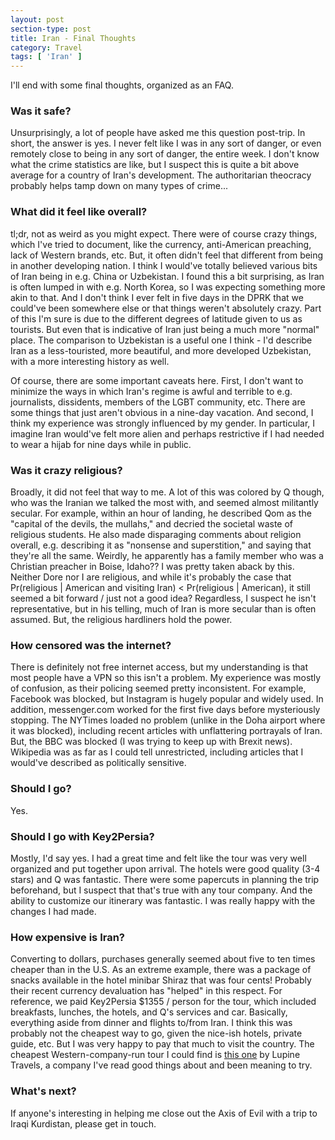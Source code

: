 ```yaml
---
layout: post
section-type: post
title: Iran - Final Thoughts
category: Travel
tags: [ 'Iran' ]
---
```


I'll end with some final thoughts, organized as an FAQ.

### Was it safe?

Unsurprisingly, a lot of people have asked me this question post-trip. In short, the answer is yes. I never felt like I was in any sort of danger, or even remotely close to being in any sort of danger, the entire week. I don't know what the crime statistics are like, but I suspect this is quite a bit above average for a country of Iran's development. 
The authoritarian theocracy probably helps tamp down on many types of crime...

### What did it feel like overall?

tl;dr, not as weird as you might expect. There were of course crazy things, which I've tried to document, like the currency, anti-American preaching, lack of Western brands, etc. But, it often didn't feel that different from being in another developing nation. I think I would've totally believed various bits of Iran being in e.g. China or Uzbekistan. 
I found this a bit surprising, as Iran is often lumped in with e.g. North Korea, so I was expecting something more akin to that. And I don't think I ever felt in five days in the DPRK that we could've been somewhere else or that things weren't absolutely crazy. Part of this I'm sure is due to the different degrees of latitude given to us as tourists. But even that is indicative of Iran just being a much more "normal" place. The comparison to Uzbekistan is a useful one I think - I'd describe Iran as a less-touristed, more beautiful, and more developed Uzbekistan, with a more interesting history as well.

Of course, there are some important caveats here. First, I don't want to minimize the ways in which Iran's regime is awful and terrible to e.g. journalists, dissidents, members of the LGBT community, etc. There are some things that just aren't obvious in a nine-day vacation. And second, I think my experience was strongly influenced by my gender. In particular, I imagine Iran would've felt more alien and perhaps restrictive if I had needed to wear a hijab for nine days while in public.

### Was it crazy religious?

Broadly, it did not feel that way to me. A lot of this was colored by Q though, who was the Iranian we talked the most with, and seemed almost 
militantly secular. For example, within an hour of landing, he described Qom as the "capital of the devils, the mullahs," and 
decried the societal waste of religious students. He also made disparaging comments about religion overall, e.g. describing
it as "nonsense and superstition," and saying that they're all the same. Weirdly, he apparently
has a family member who was a Christian preacher in Boise, Idaho?? 
I was pretty taken aback by this. Neither Dore nor I are religious, and while it's probably the case that 
Pr(religious | American and visiting Iran) < Pr(religious | American), it still seemed a bit forward / just not a good idea? 
Regardless, I suspect he isn't representative, but in his telling, much of Iran is more secular than is often assumed. But, the religious hardliners hold the power.

### How censored was the internet?

There is definitely not free internet access, but my understanding is that most people have a VPN so this isn't a problem. My experience was mostly of confusion, as their policing seemed pretty inconsistent. For example, Facebook was blocked, but Instagram is hugely popular and widely used. In addition, messenger.com worked for the first five days before mysteriously stopping. 
The NYTimes loaded no problem (unlike in the Doha airport where it was blocked), including recent articles with unflattering portrayals of Iran. But, the BBC was blocked (I was trying to keep up with Brexit news). Wikipedia was as far as I could tell unrestricted, including articles that I would've described as politically sensitive.

### Should I go?

Yes. 

### Should I go with Key2Persia?

Mostly, I'd say yes. I had a great time and felt like the tour was very well organized and put together upon arrival. The hotels were good quality (3-4 stars) and Q was fantastic. There were some papercuts in planning the trip beforehand, but I suspect that that's true with any tour company. And the ability to customize our itinerary was fantastic. I was really happy with the changes I had made. 

### How expensive is Iran?

Converting to dollars, purchases generally seemed about five to ten times cheaper than in the U.S. As an extreme example, there was a package of snacks available in the hotel minibar Shiraz that was four cents! Probably their recent currency devaluation has "helped" in this respect. For reference, we paid Key2Persia $1355 / person for the tour, which included breakfasts, lunches, the hotels, and Q's services and car. Basically, everything aside from dinner and flights to/from Iran. I think this was probably not the cheapest way to go, given the nice-ish hotels, private guide, etc. But I was very happy to pay that much to visit the country. The cheapest Western-company-run tour I could find is [this one](https://www.lupinetravel.co.uk/iran-holidays-and-tours.html) by Lupine Travels, a company I've read good things about and been meaning to try.

### What's next?

If anyone's interesting in helping me close out the Axis of Evil with a trip to Iraqi Kurdistan, please get in touch.